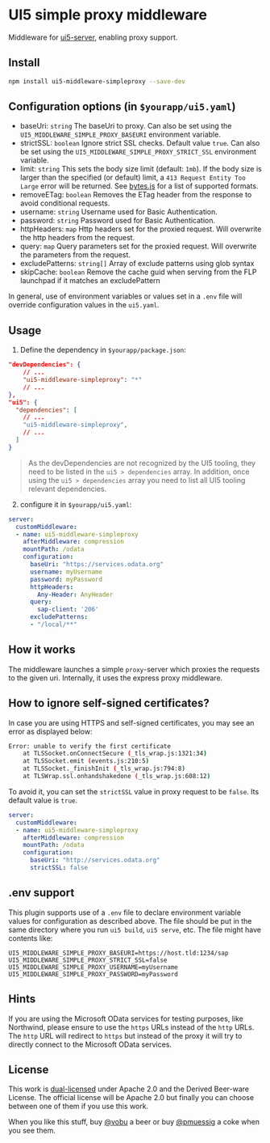 # UI5 simple proxy middleware

Middleware for [ui5-server](https://github.com/SAP/ui5-server), enabling proxy support.

## Install

```bash
npm install ui5-middleware-simpleproxy --save-dev
```

## Configuration options (in `$yourapp/ui5.yaml`)

- baseUri: `string`
  The baseUri to proxy. Can also be set using the `UI5_MIDDLEWARE_SIMPLE_PROXY_BASEURI` environment variable.
- strictSSL: `boolean`
  Ignore strict SSL checks. Default value `true`. Can also be set using the `UI5_MIDDLEWARE_SIMPLE_PROXY_STRICT_SSL` environment variable.
- limit: `string`
  This sets the body size limit (default: `1mb`). If the body size is larger than the specified (or default) limit,
  a `413 Request Entity Too Large`  error will be returned. See [bytes.js](https://www.npmjs.com/package/bytes) for
  a list of supported formats.
- removeETag:  `boolean`
  Removes the ETag header from the response to avoid conditional requests.
- username:  `string`
  Username used for Basic Authentication.
- password:  `string`
  Password used for Basic Authentication.
- httpHeaders: `map`
  Http headers set for the proxied request. Will overwrite the http headers from the request. 
- query: `map`
  Query parameters set for the proxied request. Will overwrite the parameters from the request. 
- excludePatterns: `string[]`
  Array of exclude patterns using glob syntax
- skipCache: `boolean`
  Remove the cache guid when serving from the FLP launchpad if it matches an excludePattern

In general, use of environment variables or values set in a `.env` file will override configuration values in the `ui5.yaml`.

## Usage

1. Define the dependency in `$yourapp/package.json`:

```json
"devDependencies": {
    // ...
    "ui5-middleware-simpleproxy": "*"
    // ...
},
"ui5": {
  "dependencies": [
    // ...
    "ui5-middleware-simpleproxy",
    // ...
  ]
}
```

> As the devDependencies are not recognized by the UI5 tooling, they need to be listed in the `ui5 > dependencies` array. In addition, once using the `ui5 > dependencies` array you need to list all UI5 tooling relevant dependencies.

2. configure it in `$yourapp/ui5.yaml`:

```yaml
server:
  customMiddleware:
  - name: ui5-middleware-simpleproxy
    afterMiddleware: compression
    mountPath: /odata
    configuration:
      baseUri: "https://services.odata.org"
      username: myUsername
      password: myPassword
      httpHeaders:
        Any-Header: AnyHeader
      query:
        sap-client: '206'
      excludePatterns:
      - "/local/**"
```

## How it works

The middleware launches a simple `proxy`-server which proxies the requests to the given uri. Internally, it uses the express proxy middleware.

## How to ignore self-signed certificates?

In case you are using HTTPS and self-signed certificates, you may see an error as displayed below:

```bash
Error: unable to verify the first certificate
    at TLSSocket.onConnectSecure (_tls_wrap.js:1321:34)
    at TLSSocket.emit (events.js:210:5)
    at TLSSocket._finishInit (_tls_wrap.js:794:8)
    at TLSWrap.ssl.onhandshakedone (_tls_wrap.js:608:12)
```

To avoid it, you can set the `strictSSL` value in proxy request to be `false`. Its default value is `true`.

```yaml
server:
  customMiddleware:
  - name: ui5-middleware-simpleproxy
    afterMiddleware: compression
    mountPath: /odata
    configuration:
      baseUri: "http://services.odata.org"
      strictSSL: false
```

## .env support

This plugin supports use of a `.env` file to declare environment variable values for configuration as described above. The file should be put in the same directory where you run `ui5 build`, `ui5 serve`, etc. The file might have contents like:

```shell
UI5_MIDDLEWARE_SIMPLE_PROXY_BASEURI=https://host.tld:1234/sap
UI5_MIDDLEWARE_SIMPLE_PROXY_STRICT_SSL=false
UI5_MIDDLEWARE_SIMPLE_PROXY_USERNAME=myUsername
UI5_MIDDLEWARE_SIMPLE_PROXY_PASSWORD=myPassword
```

## Hints

If you are using the Microsoft OData services for testing purposes, like Northwind, please ensure to use the `https` URLs instead of the `http` URLs. The `http` URL will redirect to `https` but instead of the proxy it will try to directly connect to the Microsoft OData services.

## License

This work is [dual-licensed](../../LICENSE) under Apache 2.0 and the Derived Beer-ware License. The official license will be Apache 2.0 but finally you can choose between one of them if you use this work.

When you like this stuff, buy [@vobu](https://twitter.com/vobu) a beer or buy [@pmuessig](https://twitter.com/pmuessig) a coke when you see them.
